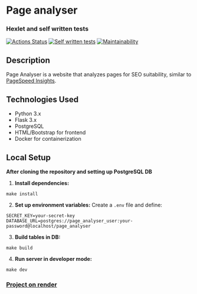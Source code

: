 # Page analyser

### Hexlet and self written tests
[![Actions Status](https://github.com/Cherund/python-project-83/actions/workflows/hexlet-check.yml/badge.svg)](https://github.com/Cherund/python-project-83/actions)
[![Self written tests](https://github.com/Cherund/python-project-83/actions/workflows/lint-check.yml/badge.svg)](https://github.com/Cherund/python-project-83/actions/workflows/lint-check.yml)
[![Maintainability](https://api.codeclimate.com/v1/badges/81b72b6b410e262c9524/maintainability)](https://codeclimate.com/github/Cherund/python-project-83/maintainability)

## Description
Page Analyser is a website that analyzes pages for SEO suitability, similar to [PageSpeed Insights](https://pagespeed.web.dev).

## Technologies Used
- Python 3.x
- Flask 3.x
- PostgreSQL
- HTML/Bootstrap for frontend
- Docker for containerization

## Local Setup
**After cloning the repository and setting up PostgreSQL DB**

1. **Install dependencies:**
```
make install
```
2. **Set up environment variables:** Create a `.env` file and define:
```
SECRET_KEY=your-secret-key
DATABASE_URL=postgres://page_analyser_user:your-password@localhost/page_analyser
```

3. **Build tables in DB:**
```
make build
```
4. **Run server in developer mode:**
```
make dev
```

### [Project on render](https://python-project-83-xs6c.onrender.com)